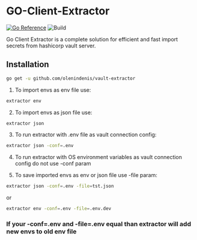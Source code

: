 # GO-Client-Extractor

[![Go Reference](https://pkg.go.dev/badge/github.com/olenindenis/vault-extractor.svg)](https://pkg.go.dev/github.com/olenindenis/vault-extractor)
![Build](https://github.com/github/docs/actions/workflows/main.yml/badge.svg)

Go Client Extractor is a complete solution for efficient and fast import secrets from hashicorp vault server.

## Installation

```sh
go get -u github.com/olenindenis/vault-extractor
```


1. To import envs as env file use:
```sh
extractor env
```

2. To import envs as json file use:
```sh
extractor json
```

3. To run extractor with .env file as vault connection config:
```sh
extractor json -conf=.env
```

4. To run extractor with OS environment variables as vault connection config do not use -conf param

5. To save imported envs as env or json file use -file param:
```sh
extractor json -conf=.env -file=tst.json
```
or
```sh
extractor env -conf=.env -file=.env.dev
```

### If your -conf=.env and -file=.env equal than extractor will add new envs to old env file
